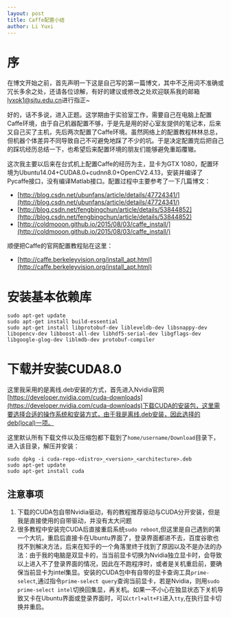 ```yaml
---
layout: post
title: Caffe配置小结
author: Li Yuxi
---
```


# 序
在博文开始之前，首先声明一下这是自己写的第一篇博文，其中不乏用词不准确或冗长多余之处，还请各位谅解，有好的建议或修改之处欢迎联系我的邮箱[lyxok1@sjtu.edu.cn](lyxok1@sjtu.edu.cn)进行指正~

好的，话不多说，进入正题。这学期由于实验室工作，需要自己在电脑上配置Caffe环境，由于自己机器配置不够，于是先是用的好心室友提供的笔记本，后来又自己买了主机，先后两次配置了Caffe环境。虽然网络上的配置教程林林总总，但机器个体差异不同导致自己不可避免地踩了不少的坑。于是决定配置完后把自己的踩坑经历总结一下，也希望后来配置环境的朋友们能够避免重蹈覆辙。

这次我主要以后来在台式机上配置Caffe的经历为主，显卡为GTX 1080，配置环境为Ubuntu14.04+CUDA8.0+cudnn8.0+OpenCV2.4.13，安装并编译了Pycaffe接口，没有编译Matlab接口。配置过程中主要参考了一下几篇博文：
* [http://blog.csdn.net/ubunfans/article/details/47724341/](http://blog.csdn.net/ubunfans/article/details/47724341/)
* [http://blog.csdn.net/fengbingchun/article/details/53844852](http://blog.csdn.net/fengbingchun/article/details/53844852)
* [http://coldmooon.github.io/2015/08/03/caffe_install/](http://coldmooon.github.io/2015/08/03/caffe_install/)

顺便把Caffe的官网配置教程贴在这里：
* [http://caffe.berkeleyvision.org/install_apt.html](http://caffe.berkeleyvision.org/install_apt.html)

# 安装基本依赖库
```shell
sudo apt-get update
sudo apt-get install build-essential 
sudo apt-get install libprotobuf-dev libleveldb-dev libsnappy-dev libopencv-dev libboost-all-dev libhdf5-serial-dev libgflags-dev libgoogle-glog-dev liblmdb-dev protobuf-compiler
```

# 下载并安装CUDA8.0
这里我采用的是离线.deb安装的方式，首先进入Nvidia官网[https://developer.nvidia.com/cuda-downloads](https://developer.nvidia.com/cuda-downloads)下载CUDA的安装包，这里需要选择合适的操作系统和安装方式，由于我是离线.deb安装，因此选择的deb(local)一项。

这里默认所有下载文件以及压缩包都下载到了`home/username/Download`目录下，进入该目录，解压并安装：
```shell
sudo dpkg -i cuda-repo-<distro>_<version>_<architecture>.deb  
sudo apt-get update  
sudo apt-get install cuda
```

## 注意事项
1. 下载的CUDA包自带Nvidia驱动，有的教程推荐驱动与CUDA分开安装，但是我是直接使用的自带驱动，并没有太大问题
2. 很多教程中安装完CUDA后直接重启系统`sudo reboot`,但这里是自己遇到的第一个大坑，重启后直接卡在Ubuntu界面了，登录界面都进不去，百度谷歌也找不到解决方法，后来在知乎的一个角落里终于找到了原因以及不是办法的办法：由于我的电脑是双显卡的，当当前显卡切换为Nvidia独立显卡时，会导致以上进入不了登录界面的情况，因此在不跑程序时，或者是关机重启前，要确保当前显卡为intel集显。安装的CUDA包中有自带的显卡查询工具`prime-select`,通过指令`prime-select query`查询当前显卡，若是Nvidia，则用`sudo prime-select intel`切换回集显，再关机。如果一不小心在独显状态下关机导致又卡在Ubuntu界面或登录界面时，可以`ctrl+alt+F1`进入`tty`,在执行显卡切换并重启。
